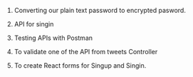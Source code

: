 1. Converting our  plain text password to encrypted pasword.

2. API for singin

3. Testing APIs with Postman 

4. To validate one of the API from tweets Controller

5. To create React forms for Singup and Singin.

